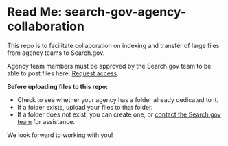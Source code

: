 # Read Me: search-gov-agency-collaboration

This repo is to facilitate collaboration on indexing and transfer of large files from agency teams to Search.gov.

Agency team members must be approved by the Search.gov team to be able to post files here. [Request access](mailto:search@support.digitalgov.gov).

**Before uploading files to this repo:**

* Check to see whether your agency has a folder already dedicated to it.
* If a folder exists, upload your files to that folder.
* If a folder does not exist, you can create one, or [contact the Search.gov team](mailto:search@support.digitalgov.gov) for assistance.

We look forward to working with you!
